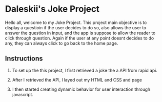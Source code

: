 # Daleskii's Joke Project

Hello all, welcome to my Joke Project. This project main objective is to display a questioin if the user decides to do so, also allows the user to answer the question in input, and the app is suppose to allow the reader to click through question. Again if the user at any point doesnt decides to do any, they can always click to go back to the home page.

## Instructions

1.  To set up the this project, I first retrieved a joke the a API from rapid api.

2.  After I retrieved the API, I layed out my HTML and CSS and page

3.  I then started creating dynamic behavior for user interaction through javascript.
